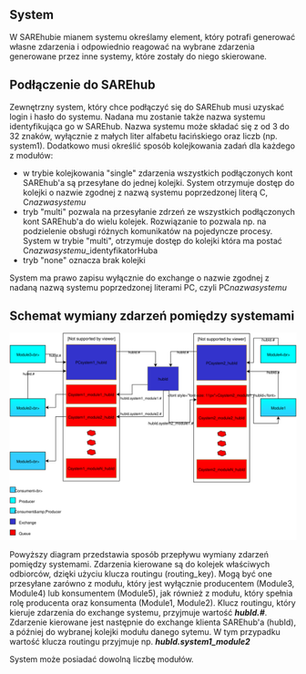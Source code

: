 ## System

 W SAREhubie mianem systemu określamy element, który potrafi generować własne zdarzenia i odpowiednio reagować na wybrane
 zdarzenia generowane przez inne systemy, które zostały do niego skierowane. 

## Podłączenie do SAREhub

Zewnętrzny system, który chce podłączyć się do SAREhub musi uzyskać login i hasło do systemu. 
Nadana mu zostanie także nazwa systemu identyfikująca go w SAREhub. Nazwa systemu
może składać się z od 3 do 32 znaków, wyłącznie z małych liter alfabetu łacińskiego oraz liczb (np.
system1). Dodatkowo musi określić sposób kolejkowania zadań dla każdego z modułów:
- w trybie kolejkowania "single" zdarzenia wszystkich podłączonych kont SAREhub'a są przesyłane do jednej kolejki. 
  System otrzymuje dostęp do kolejki o nazwie zgodnej z nazwą systemu poprzedzonej literą C, C*nazwasystemu*
- tryb "multi" pozwala na przesyłanie zdrzeń ze wszystkich podłączonych kont SAREhub'a do wielu kolejek. 
  Rozwiązanie to pozwala np. na podzielenie obsługi różnych komunikatów na pojedyncze procesy. System w trybie "multi",
  otrzymuje dostęp do kolejki która ma postać C*nazwasystemu*_identyfikatorHuba 
- tryb "none" oznacza brak kolejki

System ma prawo zapisu wyłącznie do exchange o nazwie zgodnej z nadaną nazwą systemu
poprzedzonej literami PC, czyli PC*nazwasystemu*

## Schemat wymiany zdarzeń pomiędzy systemami

![System](assets\img\diagrams\System.svg)

Powyższy diagram przedstawia sposób przepływu wymiany zdarzeń pomiędzy systemami. 
Zdarzenia kierowane są do kolejek właściwych odbiorców, dzięki użyciu klucza routingu (routing_key).
Mogą być one przesyłane zarówno z modułu, który jest wyłącznie producentem (Module3, Module4) lub konsumentem (Module5), 
jak również z modułu, który spełnia rolę producenta oraz konsumenta (Module1, Module2). Klucz routingu, który kieruje 
zdarzenia do exchange systemu, przyjmuje wartość **_hubId.#_**. Zdarzenie kierowane jest następnie do exchange klienta 
SAREhub'a (hubId), a później do wybranej kolejki modułu danego sytemu. W tym przypadku wartość klucza routingu przyjmuje 
np. **_hubId.system1_module2_**

System może posiadać dowolną liczbę modułów.

